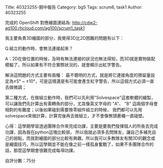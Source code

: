 Title: 40323255-期中報告
Category: bg5
Tags: scrum6, task1
Author: 40323255
 
<!-- PELICAN_END_SUMMARY -->
 
完成的 OpenShift 對應繪圖連結為: <a href=" http://cdw2-ag100.rhcloud.com/ag100/scrum1_task1"> http://cdw2-ag100.rhcloud.com/ag100/scrum1_task1</a>

我主要負責3D繪圖的部分，我覺得3D比2D困難的問題有以下：

Q.組立的動作時，會無法連接起來？

A：2D在做位置的時候，及時有無法連接的狀況也無法得知，而3D就是實物裝配模擬了，所以如果有不符合實際狀況的，就會顯示出紅字警告。

解決這問題的方式主要有兩種：
最不聰明的方式，就是將它連接角度的預留量設定為±5° ~ ±10°，可是這樣還是有可能會產生紅字警告，所以這個方式必須一直去做微調；

第二種方式，在做組立動作時，我們可以先利用"Solvespace"這套軟體的繪製，可以讓我們先計算出有需轉角的部分，尤其像英文字母的 "A"、 "B" 這兩個字母會相對的有難度；以後如果碰到需要換零組件組立的時候， 我們都可以先用solvespace來做計算，計算完後再去做組立，才不會像無頭蒼蠅一直碰壁。

心得：這學期學習透過團隊合作來完成功課，主要是要我們發揮個人的所長去完成功課，因為我在python這塊比較弱， 所以我就必須多去問隊友，讓自己多補充自己的弱點，而我對繪圖的部分比較有興趣，所以我可以多教隊友有關3D的觀念或是繪圖技巧，所以這學期並不能在像之前一樣孤身奮戰了，如果不多團隊合作的話，那麼這學期會很難完成每項功課。

自評分數：75分


